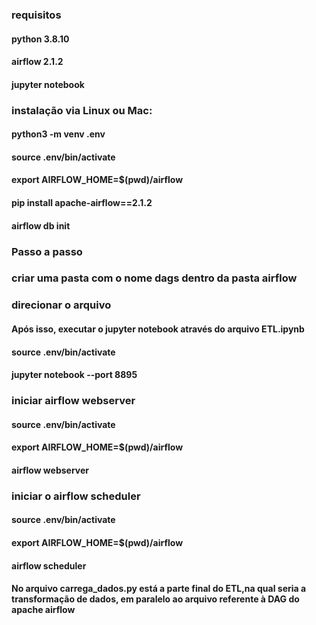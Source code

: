 ### requisitos


#### python 3.8.10
#### airflow 2.1.2
#### jupyter notebook



### instalação via Linux ou Mac:



#### python3 -m venv .env
#### source .env/bin/activate
#### export AIRFLOW_HOME=$(pwd)/airflow
#### pip install apache-airflow==2.1.2
#### airflow db init


### Passo a passo

### criar uma pasta com o nome dags dentro da pasta airflow
### direcionar o arquivo 


#### Após isso, executar o jupyter notebook através do arquivo ETL.ipynb
#### source .env/bin/activate
#### jupyter notebook --port 8895


### iniciar airflow webserver


#### source .env/bin/activate
#### export AIRFLOW_HOME=$(pwd)/airflow
#### airflow webserver 


### iniciar o airflow scheduler


#### source .env/bin/activate
#### export AIRFLOW_HOME=$(pwd)/airflow
#### airflow scheduler


#### No arquivo carrega_dados.py está a parte final do ETL,na qual seria a transformação de dados, em paralelo ao arquivo referente à DAG do apache airflow 
